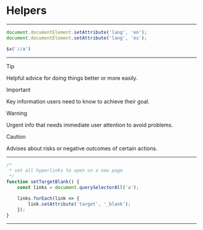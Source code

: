 # Helpers
_______________________________________________________________________

```javascript
document.documentElement.setAttribute('lang', 'en');
document.documentElement.setAttribute('lang', 'es');

$x('//a')

```
---
> [!TIP]
> Helpful advice for doing things better or more easily.

> [!IMPORTANT]
> Key information users need to know to achieve their goal.

> [!WARNING]
> Urgent info that needs immediate user attention to avoid problems.

> [!CAUTION]
> Advises about risks or negative outcomes of certain actions.
---

```javascript
/*
 * set all hyperlinks to open on a new page
 */
function setTargetBlank() {
    const links = document.querySelectorAll('a');

    links.forEach(link => {
        link.setAttribute('target', '_blank');
    });
}
```
---

